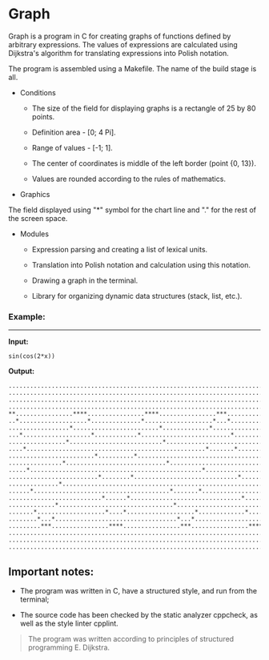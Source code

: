 # Graph
Graph is a program in C for creating graphs of functions defined by arbitrary expressions. 
The values of expressions are calculated using Dijkstra's algorithm for translating expressions into Polish notation. 

The program is assembled using a Makefile. The name of the build stage is all.

- Conditions

  - The size of the field for displaying graphs is a rectangle of 25 by 80 points.

  - Definition area - [0; 4 Pi].

  - Range of values - [-1; 1].

  - The center of coordinates is middle of the left border (point {0, 13}).

  - Values are rounded according to the rules of mathematics.

- Graphics

The field displayed using "*" symbol for the chart line and "." for the rest of the screen space.

- Modules

  - Expression parsing and creating a list of lexical units.

  - Translation into Polish notation and calculation using this notation.

  - Drawing a graph in the terminal.

  - Library for organizing dynamic data structures (stack, list, etc.).

### <b>Example:</b>
___________________
<b>Input:</b>
```
sin(cos(2*x))
```
<b>Output:</b>

```
................................................................................
................................................................................
................................................................................
................................................................................
**................****................****................***................***
..*...................*..............*...................*...*..................
.................*........................*.............*...................*...
...*...................*............*.........................*.................
................*..........................*...............................*....
....*..................................................*.......*................
........................*..........*............................................
...............*............................*.............................*.....
.....*................................................*.........................
.........................*........*.............................*...............
..............*..........................................................*......
......*......................................*.......*..........................
..........................*......*...............................*..............
.............*................................*.........................*.......
.......*...................*....*...................*.............*.............
........*...*..................................*...*...................*........
.........***................****................***................****.........
................................................................................
................................................................................
................................................................................
```

## Important notes:

- The program was written in C, have a structured style, and run from the terminal;

- The source code has been checked by the static analyzer cppcheck, as well as the style linter cpplint.

> The program was written according to principles of structured programming E. Dijkstra.

